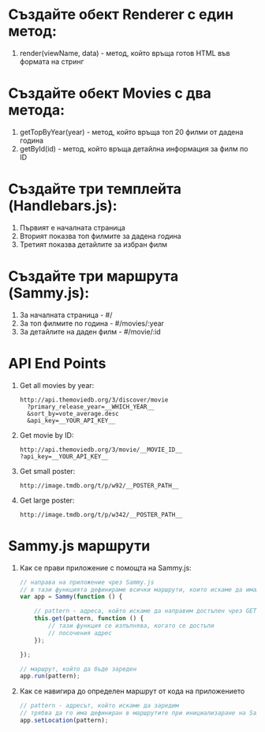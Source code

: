 # Създайте обект Renderer с един метод:
1. render(viewName, data) - метод, който връща готов HTML във формата на стринг

# Създайте обект Movies с два метода:
1. getTopByYear(year) - метод, който връща топ 20 филми от дадена година
2. getById(id) - метод, който връща детайлна информация за филм по ID

# Създайте три темплейта (Handlebars.js):
1. Първият е началната страница
2. Вторият показва топ филмите за дадена година
3. Третият показва детайлите за избран филм

# Създайте три маршрута (Sammy.js):
1. За началната страница - #/
2. За топ филмите по година - #/movies/:year
3. За детайлите на даден филм - #/movie/:id

# API End Points
1. Get all movies by year:
	```
	http://api.themoviedb.org/3/discover/movie
	  ?primary_release_year=__WHICH_YEAR__
	  &sort_by=vote_average.desc
	  &api_key=__YOUR_API_KEY__
	```

2. Get movie by ID:
	```
	http://api.themoviedb.org/3/movie/__MOVIE_ID__
	?api_key=__YOUR_API_KEY__
	```

3. Get small poster:
	```
	http://image.tmdb.org/t/p/w92/__POSTER_PATH__
	```

4. Get large poster:
	```
	http://image.tmdb.org/t/p/w342/__POSTER_PATH__
	```

# Sammy.js маршрути
1. Как се прави приложение с помощта на Sammy.js:
	```javascript
	// направа на приложение чрез Sammy.js
	// в тази функцията дефинираме всички маршрути, които искаме да имаме
	var app = Sammy(function () {

		// pattern - адреса, който искаме да направим достъпен чрез GET заявка
		this.get(pattern, function () {
			// тази функция се изпълнява, когато се достъпи
			// посочения адрес
		});

	});

	// маршрут, който да бъде зареден
	app.run(pattern);
	```

2. Как се навигира до определен маршрут от кода на приложението
	```javascript
	// pattern - адресът, който искаме да заредим
	// трябва да го има дефиниран в маршрутите при инициализаране на Sammy.js
	app.setLocation(pattern);
	```
